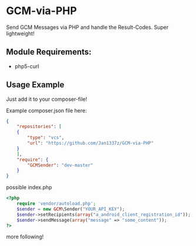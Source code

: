 GCM-via-PHP
===========

Send GCM Messages via PHP and handle the Result-Codes. Super lightweight!

Module Requirements:
----
* php5-curl

Usage Example
----
Just add it to your composer-file!

Example composer.json file here:
```json
{
    "repositories": [
    {
        "type": "vcs",
        "url": "https://github.com/Jan1337z/GCM-via-PHP"
    }
    ],
    "require": {
        "GCMSender": "dev-master"
    }
}

```


possible index.php
```php
<?php
    require 'vendor/autoload.php';
    $sender = new GCM\Sender("YOUR_API_KEY");
    $sender->setRecipients(array("a_android_client_registration_id"));
    $sender->sendMessage(array("message" => "some_content"));
?>
```

more following!
